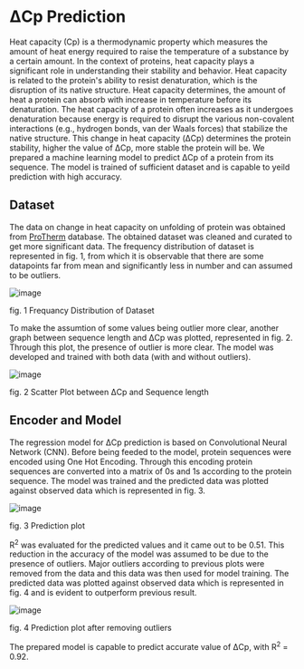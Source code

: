 # &Delta;Cp Prediction

Heat capacity (Cp) is a thermodynamic property which measures the amount of heat energy required to raise the temperature of a substance by a certain amount. In the context of proteins, heat capacity plays a significant role in understanding their stability and behavior. Heat capacity is related to the protein's ability to resist denaturation, which is the disruption of its native structure. Heat capacity determines, the amount of heat a protein can absorb with increase in temperature before its denaturation. The heat capacity of a protein often increases as it undergoes denaturation because energy is required to disrupt the various non-covalent interactions (e.g., hydrogen bonds, van der Waals forces) that stabilize the native structure. This change in heat capacity (&Delta;Cp) determines the protein stability, higher the value of &Delta;Cp, more stable the protein will be.
We prepared a machine learning model to predict &Delta;Cp of a protein from its sequence. The model is trained of sufficient dataset and is capable to yeild prediction with high accuracy.

## Dataset

The data on change in heat capacity on unfolding of protein was obtained from [ProTherm](https://web.iitm.ac.in/bioinfo2/prothermdb/) database. The obtained dataset was cleaned and curated to get more significant data. The frequency distribution of dataset is represented in fig. 1, from which it is observable that there are some datapoints far from mean and significantly less in number and can assumed to be outliers.

![image](https://github.com/Growdeatechnology/Cp_prediction/assets/72397529/0c1f8054-45a6-4950-b103-f4dc2269bde6)

fig. 1 Frequancy Distribution of Dataset

To make the assumtion of some values being outlier more clear, another graph between sequence length and &Delta;Cp was plotted, represented in fig. 2. Through this plot, the presence of outlier is more clear. The model was developed and trained with both data (with and without outliers).

![image](https://github.com/Growdeatechnology/Cp_prediction/assets/72397529/b886f664-ec13-4120-8594-e0313119d099)

fig. 2 Scatter Plot between &Delta;Cp and Sequence length

## Encoder and Model

The regression model for &Delta;Cp prediction is based on Convolutional Neural Network (CNN). Before being feeded to the model, protein sequences were encoded using One Hot Encoding. Through this encoding protein sequences are converted into a matrix of 0s and 1s according to the protein sequence. The model was trained and the predicted data was plotted against observed data which is represented in fig. 3.

![image](https://github.com/Growdeatechnology/Cp_prediction/assets/72397529/099191e0-a176-44a7-8e3b-b2e47fd3c602)

fig. 3 Prediction plot

R<sup>2</sup> was evaluated for the predicted values and it came out to be 0.51. This reduction in the accuracy of the model was assumed to be due to the presence of outliers. Major outliers according to previous plots were removed from the data and this data was then used for model training. The predicted data was plotted against observed data which is represented in fig. 4 and is evident to outperform previous result. 

![image](https://github.com/Growdeatechnology/Cp_prediction/assets/72397529/08d6f44c-3ff8-40f4-a336-bd091d8206fb)

fig. 4 Prediction plot after removing outliers

The prepared model is capable to predict accurate value of &Delta;Cp, with R<sup>2</sup> = 0.92. 
